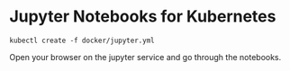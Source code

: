 Jupyter Notebooks for Kubernetes
================================

```
kubectl create -f docker/jupyter.yml
```

Open your browser on the jupyter service and go through the notebooks.
